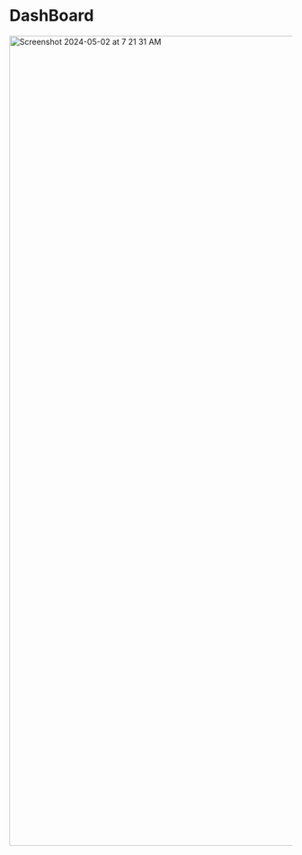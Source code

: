 # DashBoard


<img width="1440" alt="Screenshot 2024-05-02 at 7 21 31 AM" src="https://github.com/akpante3/dash-board/assets/37974813/2f5ac49e-6b9b-4fb5-9d47-81e21cd07443">
